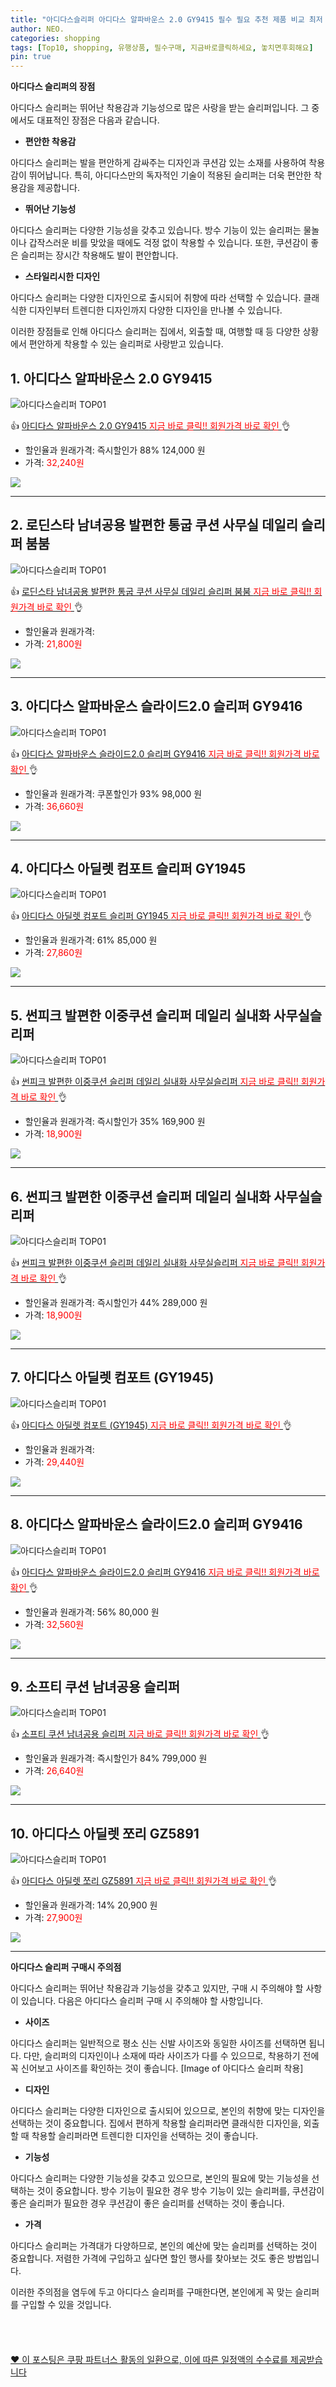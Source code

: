 ```yaml
---
title: "아디다스슬리퍼 아디다스 알파바운스 2.0 GY9415 필수 필요 추천 제품 비교 최저 가격 비교 장점 구매 후기 구매평"
author: NEO.
categories: shopping
tags: [Top10, shopping, 유행상품, 필수구매, 지금바로클릭하세요, 놓치면후회해요]
pin: true
---
```

**아디다스 슬리퍼의 장점**

아디다스 슬리퍼는 뛰어난 착용감과 기능성으로 많은 사랑을 받는 슬리퍼입니다. 그 중에서도 대표적인 장점은 다음과 같습니다.

* **편안한 착용감**

아디다스 슬리퍼는 발을 편안하게 감싸주는 디자인과 쿠션감 있는 소재를 사용하여 착용감이 뛰어납니다. 특히, 아디다스만의 독자적인 기술이 적용된 슬리퍼는 더욱 편안한 착용감을 제공합니다.

* **뛰어난 기능성**

아디다스 슬리퍼는 다양한 기능성을 갖추고 있습니다. 방수 기능이 있는 슬리퍼는 물놀이나 갑작스러운 비를 맞았을 때에도 걱정 없이 착용할 수 있습니다. 또한, 쿠션감이 좋은 슬리퍼는 장시간 착용해도 발이 편안합니다.

* **스타일리시한 디자인**

아디다스 슬리퍼는 다양한 디자인으로 출시되어 취향에 따라 선택할 수 있습니다. 클래식한 디자인부터 트렌디한 디자인까지 다양한 디자인을 만나볼 수 있습니다.

이러한 장점들로 인해 아디다스 슬리퍼는 집에서, 외출할 때, 여행할 때 등 다양한 상황에서 편안하게 착용할 수 있는 슬리퍼로 사랑받고 있습니다.

   

## 1. 아디다스 알파바운스 2.0 GY9415

![아디다스슬리퍼 TOP01](https://thumbnail8.coupangcdn.com/thumbnails/remote/490x490ex/image/retail/images/2023/09/18/11/4/47e1741d-f967-46a1-aff6-f9d7f9af9e0f.jpg)


👍 [아디다스 알파바운스 2.0 GY9415 <font color=red> 지금 바로 클릭!! 회원가격 바로 확인 </font> ](https://link.coupang.com/re/AFFSDP?lptag=AF3617701&subid=GithubCoopas&pageKey=6787626080&traceid=V0-153&itemId=15982360519&vendorItemId=87223695005) 👌 


- 할인율과 원래가격: 즉시할인가 88%  124,000   원
- 가격: <span style='color:red'>32,240원</span>

[![](/discount_price.png)](https://link.coupang.com/re/AFFSDP?lptag=AF3617701&subid=GithubCoopas&pageKey=6787626080&traceid=V0-153&itemId=15982360519&vendorItemId=87223695005)

---


   

## 2. 로딘스타 남녀공용 발편한 통굽 쿠션 사무실 데일리 슬리퍼 붐붐

![아디다스슬리퍼 TOP01](https://thumbnail6.coupangcdn.com/thumbnails/remote/490x490ex/image/vendor_inventory/b278/f86108af0e71187603a18c03dd79bebff85a2fb3a9dc9825821d1f3d8037.jpg)


👍 [로딘스타 남녀공용 발편한 통굽 쿠션 사무실 데일리 슬리퍼 붐붐 <font color=red> 지금 바로 클릭!! 회원가격 바로 확인 </font> ](https://link.coupang.com/re/AFFSDP?lptag=AF3617701&subid=GithubCoopas&pageKey=7074641847&traceid=V0-153&itemId=17580362338&vendorItemId=84747060075) 👌 


- 할인율과 원래가격: 
- 가격: <span style='color:red'>21,800원</span>

[![](/discount_price.png)](https://link.coupang.com/re/AFFSDP?lptag=AF3617701&subid=GithubCoopas&pageKey=7074641847&traceid=V0-153&itemId=17580362338&vendorItemId=84747060075)

---


   

## 3. 아디다스 알파바운스 슬라이드2.0 슬리퍼 GY9416

![아디다스슬리퍼 TOP01](https://thumbnail7.coupangcdn.com/thumbnails/remote/490x490ex/image/retail/images/2023/09/18/11/4/63a60e83-bb64-4a82-bcb2-7762af02244d.jpg)


👍 [아디다스 알파바운스 슬라이드2.0 슬리퍼 GY9416 <font color=red> 지금 바로 클릭!! 회원가격 바로 확인 </font> ](https://link.coupang.com/re/AFFSDP?lptag=AF3617701&subid=GithubCoopas&pageKey=6403175922&traceid=V0-153&itemId=13699061130&vendorItemId=87223694431) 👌 


- 할인율과 원래가격: 쿠폰할인가 93%  98,000   원
- 가격: <span style='color:red'>36,660원</span>

[![](/discount_price.png)](https://link.coupang.com/re/AFFSDP?lptag=AF3617701&subid=GithubCoopas&pageKey=6403175922&traceid=V0-153&itemId=13699061130&vendorItemId=87223694431)

---


   

## 4. 아디다스 아딜렛 컴포트 슬리퍼 GY1945

![아디다스슬리퍼 TOP01](https://thumbnail8.coupangcdn.com/thumbnails/remote/490x490ex/image/retail/images/2023/09/18/11/9/98e5742a-e529-49fe-b007-194957ae55d9.jpg)


👍 [아디다스 아딜렛 컴포트 슬리퍼 GY1945 <font color=red> 지금 바로 클릭!! 회원가격 바로 확인 </font> ](https://link.coupang.com/re/AFFSDP?lptag=AF3617701&subid=GithubCoopas&pageKey=6878007116&traceid=V0-153&itemId=16474376105&vendorItemId=87223694483) 👌 


- 할인율과 원래가격: 61%  85,000   원
- 가격: <span style='color:red'>27,860원</span>

[![](/discount_price.png)](https://link.coupang.com/re/AFFSDP?lptag=AF3617701&subid=GithubCoopas&pageKey=6878007116&traceid=V0-153&itemId=16474376105&vendorItemId=87223694483)

---


   

## 5. 썬피크 발편한 이중쿠션 슬리퍼 데일리 실내화 사무실슬리퍼

![아디다스슬리퍼 TOP01](https://thumbnail9.coupangcdn.com/thumbnails/remote/490x490ex/image/vendor_inventory/296c/e60250c263b20f8a8a80554df1fb14a8dedef44e1c5e138506c29de471f2.jpg)


👍 [썬피크 발편한 이중쿠션 슬리퍼 데일리 실내화 사무실슬리퍼 <font color=red> 지금 바로 클릭!! 회원가격 바로 확인 </font> ](https://link.coupang.com/re/AFFSDP?lptag=AF3617701&subid=GithubCoopas&pageKey=7693059852&traceid=V0-153&itemId=20577487179&vendorItemId=87652667838) 👌 


- 할인율과 원래가격: 즉시할인가 35%  169,900   원
- 가격: <span style='color:red'>18,900원</span>

[![](/discount_price.png)](https://link.coupang.com/re/AFFSDP?lptag=AF3617701&subid=GithubCoopas&pageKey=7693059852&traceid=V0-153&itemId=20577487179&vendorItemId=87652667838)

---


   

## 6. 썬피크 발편한 이중쿠션 슬리퍼 데일리 실내화 사무실슬리퍼

![아디다스슬리퍼 TOP01](https://thumbnail6.coupangcdn.com/thumbnails/remote/490x490ex/image/vendor_inventory/3661/4b45e649b8eca73b243892c46ca45de269efb3f3627c211b8d9881e3eba8.jpg)


👍 [썬피크 발편한 이중쿠션 슬리퍼 데일리 실내화 사무실슬리퍼 <font color=red> 지금 바로 클릭!! 회원가격 바로 확인 </font> ](https://link.coupang.com/re/AFFSDP?lptag=AF3617701&subid=GithubCoopas&pageKey=7693059852&traceid=V0-153&itemId=20577487176&vendorItemId=87652667851) 👌 


- 할인율과 원래가격: 즉시할인가 44%  289,000   원
- 가격: <span style='color:red'>18,900원</span>

[![](/discount_price.png)](https://link.coupang.com/re/AFFSDP?lptag=AF3617701&subid=GithubCoopas&pageKey=7693059852&traceid=V0-153&itemId=20577487176&vendorItemId=87652667851)

---


   

## 7. 아디다스 아딜렛 컴포트 (GY1945)

![아디다스슬리퍼 TOP01](https://thumbnail7.coupangcdn.com/thumbnails/remote/490x490ex/image/vendor_inventory/d440/aee6bc355f87b8be8b4055c101214d851646428a3f5d34ad39ec5dd24855.jpg)


👍 [아디다스 아딜렛 컴포트 (GY1945) <font color=red> 지금 바로 클릭!! 회원가격 바로 확인 </font> ](https://link.coupang.com/re/AFFSDP?lptag=AF3617701&subid=GithubCoopas&pageKey=6591204843&traceid=V0-153&itemId=14873699479&vendorItemId=82112703468) 👌 


- 할인율과 원래가격: 
- 가격: <span style='color:red'>29,440원</span>

[![](/discount_price.png)](https://link.coupang.com/re/AFFSDP?lptag=AF3617701&subid=GithubCoopas&pageKey=6591204843&traceid=V0-153&itemId=14873699479&vendorItemId=82112703468)

---


   

## 8. 아디다스 알파바운스 슬라이드2.0 슬리퍼 GY9416

![아디다스슬리퍼 TOP01](https://thumbnail7.coupangcdn.com/thumbnails/remote/490x490ex/image/retail/images/2023/09/18/11/4/63a60e83-bb64-4a82-bcb2-7762af02244d.jpg)


👍 [아디다스 알파바운스 슬라이드2.0 슬리퍼 GY9416 <font color=red> 지금 바로 클릭!! 회원가격 바로 확인 </font> ](https://link.coupang.com/re/AFFSDP?lptag=AF3617701&subid=GithubCoopas&pageKey=6396553555&traceid=V0-153&itemId=18070474880&vendorItemId=87223694490) 👌 


- 할인율과 원래가격: 56%  80,000   원
- 가격: <span style='color:red'>32,560원</span>

[![](/discount_price.png)](https://link.coupang.com/re/AFFSDP?lptag=AF3617701&subid=GithubCoopas&pageKey=6396553555&traceid=V0-153&itemId=18070474880&vendorItemId=87223694490)

---


   

## 9. 소프티 쿠션 남녀공용 슬리퍼

![아디다스슬리퍼 TOP01](https://thumbnail7.coupangcdn.com/thumbnails/remote/490x490ex/image/vendor_inventory/1245/51004312ff2974ebbdae3e031028e7f82f8f8aa3e3f1e613ce0f59de0804.jpg)


👍 [소프티 쿠션 남녀공용 슬리퍼 <font color=red> 지금 바로 클릭!! 회원가격 바로 확인 </font> ](https://link.coupang.com/re/AFFSDP?lptag=AF3617701&subid=GithubCoopas&pageKey=7442069154&traceid=V0-153&itemId=19354444226&vendorItemId=87238259163) 👌 


- 할인율과 원래가격: 즉시할인가 84%  799,000   원
- 가격: <span style='color:red'>26,640원</span>

[![](/discount_price.png)](https://link.coupang.com/re/AFFSDP?lptag=AF3617701&subid=GithubCoopas&pageKey=7442069154&traceid=V0-153&itemId=19354444226&vendorItemId=87238259163)

---


   

## 10. 아디다스 아딜렛 쪼리 GZ5891

![아디다스슬리퍼 TOP01](https://thumbnail10.coupangcdn.com/thumbnails/remote/490x490ex/image/retail/images/2023/11/20/9/4/d7be5515-40cb-4f22-a323-c04de7d8284e.jpg)


👍 [아디다스 아딜렛 쪼리 GZ5891 <font color=red> 지금 바로 클릭!! 회원가격 바로 확인 </font> ](https://link.coupang.com/re/AFFSDP?lptag=AF3617701&subid=GithubCoopas&pageKey=6331511070&traceid=V0-153&itemId=13241461818&vendorItemId=87827979815) 👌 


- 할인율과 원래가격: 14%  20,900   원
- 가격: <span style='color:red'>27,900원</span>

[![](/discount_price.png)](https://link.coupang.com/re/AFFSDP?lptag=AF3617701&subid=GithubCoopas&pageKey=6331511070&traceid=V0-153&itemId=13241461818&vendorItemId=87827979815)

---
**아디다스 슬리퍼 구매시 주의점**

아디다스 슬리퍼는 뛰어난 착용감과 기능성을 갖추고 있지만, 구매 시 주의해야 할 사항이 있습니다. 다음은 아디다스 슬리퍼 구매 시 주의해야 할 사항입니다.

* **사이즈**

아디다스 슬리퍼는 일반적으로 평소 신는 신발 사이즈와 동일한 사이즈를 선택하면 됩니다. 다만, 슬리퍼의 디자인이나 소재에 따라 사이즈가 다를 수 있으므로, 착용하기 전에 꼭 신어보고 사이즈를 확인하는 것이 좋습니다.
[Image of 아디다스 슬리퍼 착용]

* **디자인**

아디다스 슬리퍼는 다양한 디자인으로 출시되어 있으므로, 본인의 취향에 맞는 디자인을 선택하는 것이 중요합니다. 집에서 편하게 착용할 슬리퍼라면 클래식한 디자인을, 외출할 때 착용할 슬리퍼라면 트렌디한 디자인을 선택하는 것이 좋습니다.

* **기능성**

아디다스 슬리퍼는 다양한 기능성을 갖추고 있으므로, 본인의 필요에 맞는 기능성을 선택하는 것이 중요합니다. 방수 기능이 필요한 경우 방수 기능이 있는 슬리퍼를, 쿠션감이 좋은 슬리퍼가 필요한 경우 쿠션감이 좋은 슬리퍼를 선택하는 것이 좋습니다.

* **가격**

아디다스 슬리퍼는 가격대가 다양하므로, 본인의 예산에 맞는 슬리퍼를 선택하는 것이 중요합니다. 저렴한 가격에 구입하고 싶다면 할인 행사를 찾아보는 것도 좋은 방법입니다.

이러한 주의점을 염두에 두고 아디다스 슬리퍼를 구매한다면, 본인에게 꼭 맞는 슬리퍼를 구입할 수 있을 것입니다.<br><br><br><br><br> [ ❤  이 포스팅은 쿠팡 파트너스 활동의 일환으로, 이에 따른 일정액의 수수료를 제공받습니다](https://link.coupang.com/a/bcEFyh)